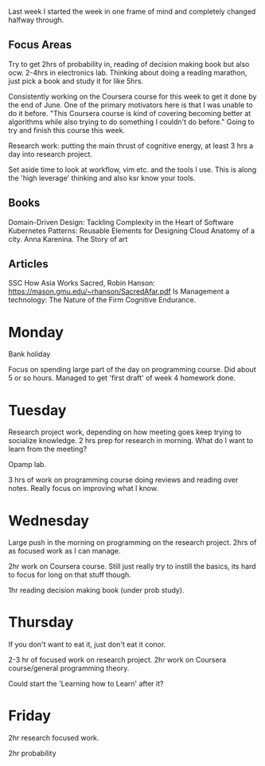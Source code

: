 Last week I started the week in one frame of mind and completely changed halfway through. 


## Focus Areas
Try to get 2hrs of probability in, reading of decision making book but also ocw.
2-4hrs in electronics lab.
Thinking about doing a reading marathon, just pick a book and study it for like 5hrs.

Consistently working on the Coursera course for this week to get it done by the end of June. One of the primary
motivators here is that I was unable to do it before.
"This Coursera course is kind of covering becoming better at algorithms while also trying to do something I couldn't do
before."
Going to try and finish this course this week.

Research work: putting the main thrust of cognitive energy, at least 3 hrs a day into research project.

Set aside time to look at workflow, vim etc. and the tools I use. This is along the 'high leverage' thinking and also
ksr know your tools.

## Books
Domain-Driven Design: Tackling Complexity in the Heart of Software
Kubernetes Patterns: Reusable Elements for Designing Cloud
Anatomy of a city.
Anna Karenina.
The Story of art

## Articles
SSC How Asia Works
Sacred, Robin Hanson: https://mason.gmu.edu/~rhanson/SacredAfar.pdf
Is Management a technology: 
The Nature of the Firm
Cognitive Endurance.

# Monday

Bank holiday

Focus on spending large part of the day on programming course.
Did about 5 or so hours. Managed to get 'first draft' of week 4 homework done.

# Tuesday


Research project work, depending on how meeting goes keep trying to socialize knowledge.
2 hrs prep for research in morning. What do I want to learn from the meeting?

Opamp lab.

3 hrs of work on programming course doing reviews and reading over notes. Really focus on improving what I know.

# Wednesday

Large push in the morning on programming on the research project. 2hrs of as focused work as I can manage.

2hr work on Coursera course. Still just really try to instill the basics, its hard to focus for long on that stuff
though.

1hr reading decision making book (under prob study).

# Thursday

If you don't want to eat it, just don't eat it conor.

2-3 hr of focused work on research project.
2hr work on Coursera course/general programming theory.

Could start the 'Learning how to Learn' after it?

# Friday

2hr research focused work.

2hr probability

